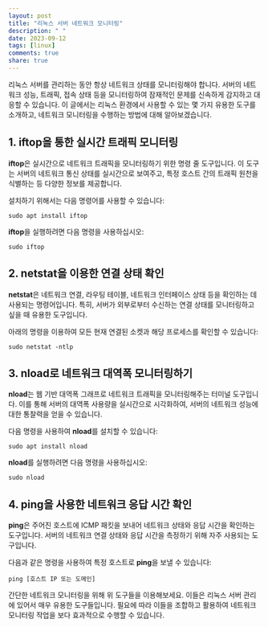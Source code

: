 ```yaml
---
layout: post
title: "리눅스 서버 네트워크 모니터링"
description: " "
date: 2023-09-12
tags: [linux]
comments: true
share: true
---
```


리눅스 서버를 관리하는 동안 항상 네트워크 상태를 모니터링해야 합니다. 서버의 네트워크 성능, 트래픽, 접속 상태 등을 모니터링하여 잠재적인 문제를 신속하게 감지하고 대응할 수 있습니다. 이 글에서는 리눅스 환경에서 사용할 수 있는 몇 가지 유용한 도구를 소개하고, 네트워크 모니터링을 수행하는 방법에 대해 알아보겠습니다.

## 1. **iftop**을 통한 실시간 트래픽 모니터링

**iftop**은 실시간으로 네트워크 트래픽을 모니터링하기 위한 명령 줄 도구입니다. 이 도구는 서버의 네트워크 통신 상태를 실시간으로 보여주고, 특정 호스트 간의 트래픽 원천을 식별하는 등 다양한 정보를 제공합니다.

설치하기 위해서는 다음 명령어를 사용할 수 있습니다:
```
sudo apt install iftop
```

**iftop**을 실행하려면 다음 명령을 사용하십시오:
```
sudo iftop
```

## 2. **netstat**을 이용한 연결 상태 확인

**netstat**은 네트워크 연결, 라우팅 테이블, 네트워크 인터페이스 상태 등을 확인하는 데 사용되는 명령어입니다. 특히, 서버가 외부로부터 수신하는 연결 상태를 모니터링하고 싶을 때 유용한 도구입니다.

아래의 명령을 이용하여 모든 현재 연결된 소켓과 해당 프로세스를 확인할 수 있습니다:
```
sudo netstat -ntlp
```

## 3. **nload**로 네트워크 대역폭 모니터링하기

**nload**는 웹 기반 대역폭 그래프로 네트워크 트래픽을 모니터링해주는 터미널 도구입니다. 이를 통해 서버의 대역폭 사용량을 실시간으로 시각화하여, 서버의 네트워크 성능에 대한 통찰력을 얻을 수 있습니다.

다음 명령을 사용하여 **nload**를 설치할 수 있습니다:
```
sudo apt install nload
```

**nload**를 실행하려면 다음 명령을 사용하십시오:
```
sudo nload
```

## 4. **ping**을 사용한 네트워크 응답 시간 확인

**ping**은 주어진 호스트에 ICMP 패킷을 보내어 네트워크 상태와 응답 시간을 확인하는 도구입니다. 서버의 네트워크 연결 상태와 응답 시간을 측정하기 위해 자주 사용되는 도구입니다.

다음과 같은 명령을 사용하여 특정 호스트로 **ping**을 보낼 수 있습니다:
```
ping [호스트 IP 또는 도메인]
```

간단한 네트워크 모니터링을 위해 위 도구들을 이용해보세요. 이들은 리눅스 서버 관리에 있어서 매우 유용한 도구들입니다. 필요에 따라 이들을 조합하고 활용하여 네트워크 모니터링 작업을 보다 효과적으로 수행할 수 있습니다.